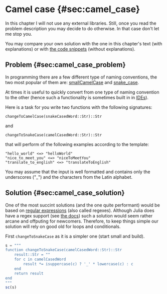 # Camel case {#sec:camel_case}

In this chapter I will not use any external libraries. Still, once you read the
problem description you may decide to do otherwise. In that case don't let me
stop you.

You may compare your own solution with the one in this chapter's text (with
explanations) or with [the code
snippets](https://github.com/b-lukaszuk/BS_wJ_eng/tree/main/code_snippets/camel_case)
(without explanations).

## Problem {#sec:camel_case_problem}

In programming there are a few different type of naming conventions, the two
most popular of them are:
[smallCamelCase](https://en.wikipedia.org/wiki/Camel_case) and
[snake_case](https://en.wikipedia.org/wiki/Snake_case).

At times it is useful to quickly convert from one type of naming convention to
the other (hence such a functionality is sometimes built in in
[IDEs](https://en.wikipedia.org/wiki/Integrated_development_environment)).

Here is a task for you write two functions with the following signatures:

```
changeToCamelCase(snakeCasedWord::Str)::Str
```

and

```
changeToSnakeCase(camelCasedWord::Str)::Str
```

that will perform of the following examples according to the template:

```
"hello_world" <=> "helloWorld"
"nice_to_meet_you" <=> "niceToMeetYou"
"translate_to_english" <=> "translateToEnglish"
```

You may assume that the input is well formatted and contains only the
underscores ("_") and the characters from the Latin alphabet.

## Solution {#sec:camel_case_solution}

One of the most succint solutions (and the one quite performant) would be based
on [regular expressions](https://en.wikipedia.org/wiki/Regular_expression) (also
called regexes). Although Julia does have a regex support (see [the
docs](https://docs.julialang.org/en/v1/base/strings/#Base.Regex)) such a
solution would seem rather arcane and offputing for newcomers. Therefore, to
keep things simple our solution will rely on good old for loops and conditionals.

First `changeToSnakeCase` as it is a simpler one (start small and build).

```jl
s = """
function changeToSnakeCase(camelCasedWord::Str)::Str
    result::Str = ""
    for c in camelCasedWord
        result *= isuppercase(c) ? '_' * lowercase(c) : c
    end
    return result
end
"""
sc(s)
```
